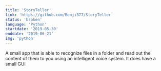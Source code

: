 ```yaml
---
title: 'StoryTeller'
link: 'https://github.com/Benji377/StoryTeller'
status: 'broken'
language: 'Python'
startdate: '2019-05-30'
enddate: '2019-06-21'
img: 'python'
---
```


A small app that is able to recognize files in a folder and read out the content of them
to you using an intelligent voice system. It does have a small GUI